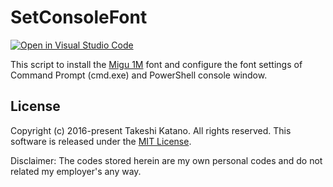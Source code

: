 # SetConsoleFont

[![Open in Visual Studio Code](https://open.vscode.dev/badges/open-in-vscode.svg)](https://open.vscode.dev/tksh164/ConsoleFontConfigurationScript)

This script to install the [Migu 1M](http://mix-mplus-ipa.osdn.jp/migu/) font and configure the font settings of Command Prompt (cmd.exe) and PowerShell console window.

## License

Copyright (c) 2016-present Takeshi Katano. All rights reserved. This software is released under the [MIT License](https://github.com/tksh164/ConsoleFontConfigurationScript/blob/master/LICENSE).

Disclaimer: The codes stored herein are my own personal codes and do not related my employer's any way.
